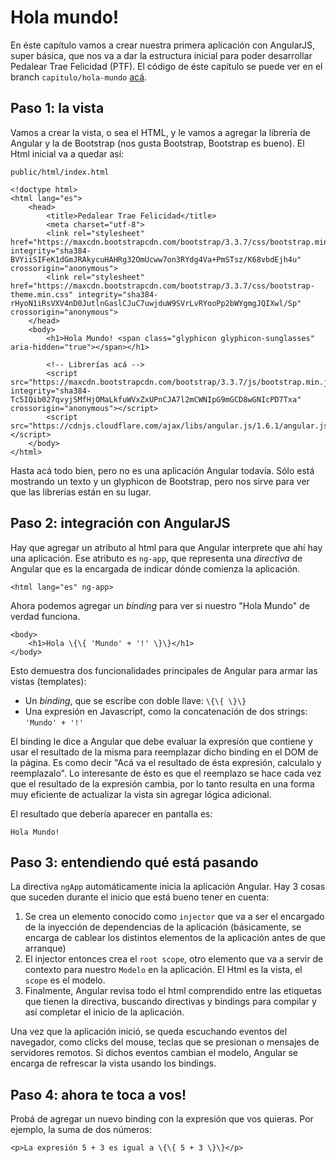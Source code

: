 # Hola mundo!

 En éste capítulo vamos a crear nuestra primera aplicación con AngularJS, super básica, que nos va a dar la estructura inicial para poder desarrollar Pedalear Trae Felicidad (PTF).
 El código de éste capítulo se puede ver en el branch `capitulo/hola-mundo` [acá](https://github.com/germanio/intro-a-angularjs/tree/capitulo/hola-mundo).

## Paso 1: la vista

 Vamos a crear la vista, o sea el HTML, y le vamos a agregar la librería de Angular y la de Bootstrap (nos gusta Bootstrap, Bootstrap es bueno).
 El Html inicial va a quedar así:

    public/html/index.html

    <!doctype html>
    <html lang="es">
        <head>
            <title>Pedalear Trae Felicidad</title>
            <meta charset="utf-8">
            <link rel="stylesheet" href="https://maxcdn.bootstrapcdn.com/bootstrap/3.3.7/css/bootstrap.min.css" integrity="sha384-BVYiiSIFeK1dGmJRAkycuHAHRg32OmUcww7on3RYdg4Va+PmSTsz/K68vbdEjh4u" crossorigin="anonymous">
            <link rel="stylesheet" href="https://maxcdn.bootstrapcdn.com/bootstrap/3.3.7/css/bootstrap-theme.min.css" integrity="sha384-rHyoN1iRsVXV4nD0JutlnGaslCJuC7uwjduW9SVrLvRYooPp2bWYgmgJQIXwl/Sp" crossorigin="anonymous">
        </head>
        <body>
            <h1>Hola Mundo! <span class="glyphicon glyphicon-sunglasses" aria-hidden="true"></span></h1>

            <!-- Librerías acá -->
            <script src="https://maxcdn.bootstrapcdn.com/bootstrap/3.3.7/js/bootstrap.min.js" integrity="sha384-Tc5IQib027qvyjSMfHjOMaLkfuWVxZxUPnCJA7l2mCWNIpG9mGCD8wGNIcPD7Txa" crossorigin="anonymous"></script>
            <script src="https://cdnjs.cloudflare.com/ajax/libs/angular.js/1.6.1/angular.js"></script>
        </body>
    </html>

 Hasta acá todo bien, pero no es una aplicación Angular todavía. Sólo está mostrando un texto y un glyphicon de Bootstrap, pero nos sirve para ver que las librerías están en su lugar.

## Paso 2: integración con AngularJS

 Hay que agregar un atributo al html para que Angular interprete que ahí hay una aplicación. Ese atributo es `ng-app`, que representa una _directiva_ de Angular que es la encargada de indicar dónde comienza la aplicación.

    <html lang="es" ng-app>

 Ahora podemos agregar un _binding_ para ver si nuestro "Hola Mundo" de verdad funciona.

    <body>
        <h1>Hola \{\{ 'Mundo' + '!' \}\}</h1>
    </body>

 Esto demuestra dos funcionalidades principales de Angular para armar las vistas (templates):

 - Un _binding_, que se escribe con doble llave: `\{\{ \}\}`
 - Una expresión en Javascript, como la concatenación de dos strings: `'Mundo' + '!'`

 El binding le dice a Angular que debe evaluar la expresión que contiene y usar el resultado de la misma para reemplazar dicho binding en el DOM de la página.
 Es como decir "Acá va el resultado de ésta expresión, calculalo y reemplazalo".
 Lo interesante de ésto es que el reemplazo se hace cada vez que el resultado de la expresión cambia, por lo tanto resulta en una forma muy eficiente de actualizar la vista sin agregar lógica adicional.

 El resultado que debería aparecer en pantalla es:

    Hola Mundo!

## Paso 3: entendiendo qué está pasando

 La directiva `ngApp` automáticamente inicia la aplicación Angular. Hay 3 cosas que suceden durante el inicio que está bueno tener en cuenta:

 1. Se crea un elemento conocido como `injector` que va a ser el encargado de la inyección de dependencias de la aplicación (básicamente, se encarga de cablear los distintos elementos de la aplicación antes de que arranque)
 1. El injector entonces crea el `root scope`, otro elemento que va a servir de contexto para nuestro `Modelo` en la aplicación. El Html es la vista, el `scope` es el modelo.
 1. Finalmente, Angular revisa todo el html comprendido entre las etiquetas que tienen la directiva, buscando directivas y bindings para compilar y así completar el inicio de la aplicación.

 Una vez que la aplicación inició, se queda escuchando eventos del navegador, como clicks del mouse, teclas que se presionan o mensajes de servidores remotos. Si dichos eventos cambian el modelo, Angular se encarga de refrescar la vista usando los bindings.

## Paso 4: ahora te toca a vos!

 Probá de agregar un nuevo binding con la expresión que vos quieras. Por ejemplo, la suma de dos números:

    <p>La expresión 5 + 3 es igual a \{\{ 5 + 3 \}\}</p>
